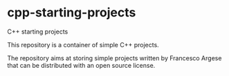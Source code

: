 # cpp-starting-projects
C++ starting projects

This repository is a container of simple C++ projects. 

The repository aims at storing simple projects written by Francesco Argese that can be distributed with an open source license.

